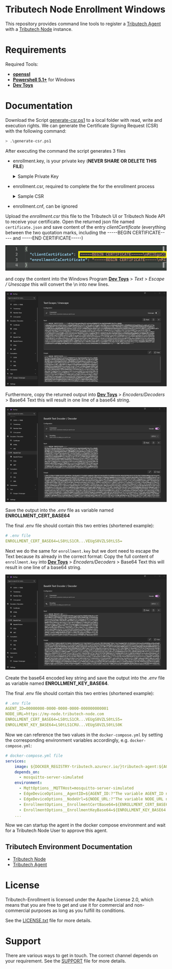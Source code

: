 Tributech Node Enrollment Windows
==============================

This repository provides command line tools to register a [Tributech Agent](https://docs.tributech.io/tributech_agent/overview) with a [Tributech Node](https://docs.tributech.io/tributech_node/overview) instance.

Requirements
==============================
Required Tools:
- **[openssl](https://github.com/openssl/openssl)**
- **[Powershell 5.1+](https://learn.microsoft.com/en-us/powershell/scripting/install/installing-powershell-on-windows?view=powershell-5.1)** for Windows
- **[Dev Toys](https://apps.microsoft.com/detail/9pgcv4v3bk4w)** 

Documentation
==============================
Download the Script [generate-csr.ps1](generate-csr.ps1) to a local folder with read, write and execution rights. We can generate the Certificate Signing Request (CSR) with the following command:

```bash
> .\generate-csr.ps1
```

After executing the command the script generates 3 files

- enrollment.key, is your private key (**NEVER SHARE OR DELETE THIS FILE**)
    <details>
        <summary>Sample Private Key</summary>

        -----BEGIN PRIVATE KEY-----
        MIIEvQIBADANBgkqhkiG9w0BAQEFAASCBKcwggSjAgEAAoIBAQCRg0F36hme8roA
        kkFNLZIbegEd149vSeRgUAukOo5Z/vfWLFFCE4LAYnolxj4rEEaVrI+93oeLHzV/
        F9ITTOCN5Uw89C/otafUfEU0hp4mBBTtVWzX+H20fABKX6ORFUPjPCeX+63bNTpO
        BvHuekwqaJ0wIhxccSMQbh38xd3aDTIGlIr+gcntkF3KVuLcwzmvjvtsabfhyD+F
        dCLjWFghetYVMvtQxOIbvf48qpWU0JvjiCF7BskBS5r6BI/OSowyYdpGjNHbNl8N
        ssvNtx5isqm3+DlLY15BWROGNx/G2jt3YCrSoEr8VMrnHNo3C/+/w2IDcVqJH0Vb
        vyZupceTAgMBAAECggEAAPk+WmWMF1arbO6Nlk0cQafO0xrKoGV/rC9M7KPhqPN+
        SAYS4xzLTqs6Av+xEcuxlTXK3mvbP1CNpJSNuMhWZkym9m9x1J5GibLtKZ1O+JUl
        aLMeH9HPUYJU5CqApytbwWz5HNi3wJQ6GCSOwNg7ozsA9j38L5goMmdyNutCAT/7
        w+uP7ftRiQ0eWOJ1+sbg45XXrn0WCa5FNdv8yLfd1qI6UWjHPMuxaJWSWxIQsnQV
        pCpWDvTF+6jZQ/MAgrsNIH+nBvB/hu98DaHKsMIN6WeNrUaeST1aBBDauK88XEBq
        IW659odzfOMXCgnTgoKk/dP85jsdMPkTLpnnomCKBQKBgQDMaAUmwkniovSsCRV/
        2i3TFOmHTKal1P99FT3e7N8uP1dA/KnzeIyLrUriWM8pvjx/dwheCP8fY1aA51W6
        yo25BA/9yGPTAwhZZFtRFbmtImMpxgls3eWRcch+heGJjUn9zjaddGUENMnK6Ej0
        62tOiJXzO9QFTwDyvKtDljiD/wKBgQC2Pb+kuGy6agtC1Fdb3Zg5FpIIN9Vx7j8L
        VrNon2XdZ4Ak7LGFB0HZ6xqybflUxFDq8jRSTs7G2Lp5D1DcwptWzPPaZVVibCsc
        Ee8U0Kiw6Q0wpZLQA3MkbiT+WyQ6kwR8zSZm+r4KKGjj5c1yFrP09A0wxLAPaUBi
        ksRZxxpsbQKBgDfLeQSAaiyb8I95F05D3thMUAZnjOGdR3P8NVxBahY0ofuSPE3C
        LRL/ZX5tYXbyf48HjdglOoZ11inve342RgMnsbnDVkRGAqRr+WUjugAhb9H6RZ5a
        34wY8/JdVxf14imOfWfzWpOQWTiyuR9pl2vjapLvVMtyKj8X8uPLAHg/AoGBAJLo
        B/ri6FMFdPp0bc+SPEmY1jNlvtxOr+eWBp4KEHWAH56kZx3TkdP3X9gCKwGYF5qt
        kFvhR3Kn9vnrzMWI4uv/33toQIJMrBu+oTnoUnP6CjXy4vxoK4NsfsnD8tp89Rsd
        zR0qd9N8a8F62Dhl8L8/lPqBM2PY9pv/r+SnSbepAoGAceOJSoqJek/IJDuD/HhA
        QG+erZaGjYF7U9yoaOF6M+ZYlGkRe06WFdetpb2hVIdaBXZkfugvHMAIQFOQQg7M
        cMBi+7QlTCBpK3vPRg4aGdlFcuEoaf9tDVg0NUL1TkW9q1iGTvL5orWmNUOo//Sb
        mNjS/+zMIpjZY2TqFQQk3A4=
        -----END PRIVATE KEY-----
    </details>
- enrollment.csr, required to complete the for the enrollment process
    <details>
        <summary>Sample CSR</summary>

        -----BEGIN CERTIFICATE REQUEST-----
        MIIC7zCCAdcCAQAwZjELMAkGA1UEBhMCQVQxFjAUBgNVBAgMDVVwcGVyIEF1c3Ry
        aWExDTALBgNVBAcMBExpbnoxDzANBgNVBAoMBmN1c3RvbTEfMB0GA1UEAwwWZW5y
        b2xsbWVudC1jZXJ0LWN1c3RvbTCCASIwDQYJKoZIhvcNAQEBBQADggEPADCCAQoC
        ggEBAJGDQXfqGZ7yugCSQU0tkht6AR3Xj29J5GBQC6Q6jln+99YsUUITgsBieiXG
        PisQRpWsj73eh4sfNX8X0hNM4I3lTDz0L+i1p9R8RTSGniYEFO1VbNf4fbR8AEpf
        o5EVQ+M8J5f7rds1Ok4G8e56TCponTAiHFxxIxBuHfzF3doNMgaUiv6Bye2QXcpW
        4tzDOa+O+2xpt+HIP4V0IuNYWCF61hUy+1DE4hu9/jyqlZTQm+OIIXsGyQFLmvoE
        j85KjDJh2kaM0ds2Xw2yy823HmKyqbf4OUtjXkFZE4Y3H8baO3dgKtKgSvxUyucc
        2jcL/7/DYgNxWokfRVu/Jm6lx5MCAwEAAaBEMEIGCSqGSIb3DQEJDjE1MDMwDwYD
        VR0TAQH/BAUwAwIBADALBgNVHQ8EBAMCBaAwEwYDVR0lBAwwCgYIKwYBBQUHAwIw
        DQYJKoZIhvcNAQELBQADggEBAB/aKV6175ILzRLJ7pB+ITfMdKwHD/p34KseGoYh
        jOdrX9X6jewucgrjOm+2oG4ioDv+hVTikYokfInPeTRK5REiQq8COxPbp0HMvxQt
        lXRyMD2OaJkHEgDn/y1PJhxN4arHeGAdRlaKvFhALdVw/6XnL8RYyuxZEHeQJ/89
        cSQ+hGy6ewV11CGKTE9jA4Gt/jzJCLzUBqMqT8yU+BJdxnB5naHhpZqlx9Ks26Gd
        zBBTiRw7GEcqxxeJ/AibDRWG02QYWcCgzIuDDGI+HWQ2iGxv339Qb+3keM094Cdr
        Nt03ru8v3nnnczOMtyyvl6maMpr9+PLAMUMQnuRTzxcQH3w=
        -----END CERTIFICATE REQUEST-----
    </details>
- enrollment.cnf, can be ignored

Upload the _enrollment.csr_ this file to the Tributech UI or Tributech Node API to receive your certificate. 
Open the returned json file named `certificate.json` and save content of the entry _clientCertificate_ (everything between the two quotation marks, including the -----BEGIN CERTIFICATE----- and -----END CERTIFICATE-----) 

![No Json Example Found](./images/json.png "Certificate String")

and copy the content into the Windows Program **[Dev Toys](https://apps.microsoft.com/detail/9pgcv4v3bk4w)** > _Text_ > _Escape / Unescape_ this will convert the \n into new lines.

![No Text Escape Example Found](./images/text-escape.png "Escaping newlines")

Furthermore, copy the returned output into **[Dev Toys](https://apps.microsoft.com/detail/9pgcv4v3bk4w)** > _Encoders/Decoders_ > Base64 Text this will result in one line of a base64 string.

![No Base64 Encoding Example Found](./images/base64encoder.png "Base64 encoding")

Save the output into the _.env_ file as variable named __ENROLLMENT_CERT_BASE64__

The final .env file should contain this two entries (shortened example):
```yml
# .env file
ENROLLMENT_CERT_BASE64=LS0tLS1CR...VEUgS0VZLS0tLS5=
```

Next we do the same for `enrollment.key` but we dont need to escape the Text because its already in the correct format:
Copy the full content of `enrollment.key` into **[Dev Toys](https://apps.microsoft.com/detail/9pgcv4v3bk4w)** > _Encoders/Decoders_ > Base64 Text this will result in one line of a base64 string.


![No Base64 key Encoding Example Found](./images/base64encoder-key.png "Base64 key encoding")


Create the base64 encoded key string and save the output into the _.env_ file as variable named __ENROLLMENT_KEY_BASE64__.

The final .env file should contain this two entries (shortened example):
```yml
# .env file
AGENT_ID=00000000-0000-0000-0000-000000000001
NODE_URL=https://my-node.tributech-node.com
ENROLLMENT_CERT_BASE64=LS0tLS1CR...VEUgS0VZLS0tLS5=
ENROLLMENT_KEY_BASE64=LS0tLS1CRU...VEUgS0VZLS0tLS0K
```

Now we can reference the two values in the `docker-compose.yml` by setting the corresponding environment variables accordingly, e.g. `docker-compose.yml`:

```yml
# docker-compose.yml file
services:
    image: ${DOCKER_REGISTRY-tributech.azurecr.io/}tributech-agent:${AGENT_TAG:-latest}
    depends_on:
      - mosquitto-server-simulated
    environment:
      - MqttOptions__MQTTHost=mosquitto-server-simulated
      - EdgeDeviceOptions__AgentID=${AGENT_ID:?"The variable AGENT_ID needs to be configured in the .env file."}
      - EdgeDeviceOptions__NodeUrl=${NODE_URL:?"The variable NODE_URL needs to be configured in the .env file."}
      - EnrollmentOptions__EnrollmentCertBase64=${ENROLLMENT_CERT_BASE64:?"The variable ENROLLMENT_CERT_BASE64 needs to be configured in the .env file"}
      - EnrollmentOptions__EnrollmentKeyBase64=${ENROLLMENT_KEY_BASE64:?"The variable ENROLLMENT_KEY_BASE64 needs to be configured in the .env file"}
    ...
```

Now we can startup the agent in the docker compose environment and wait for a Tributech Node User to approve this agent.

Tributech Environment Documentation
-----------
* [Tributech Node](https://docs.tributech.io/tributech_node/overview)
* [Tributech Agent](https://docs.tributech.io/tributech_agent/overview)
 
License
==============================
Tributech-Enrollment is licensed under the Apache License 2.0, which means that
you are free to get and use it for commercial and non-commercial
purposes as long as you fulfill its conditions.

See the [LICENSE.txt](../LICENSE.txt) file for more details.

Support
==============================
There are various ways to get in touch. The correct channel depends on
your requirement. See the [SUPPORT](../SUPPORT.md) file for more details.
